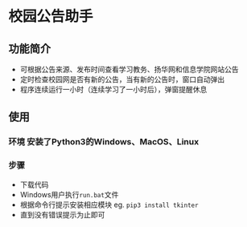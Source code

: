 # 校园公告助手

## 功能简介
- 可根据公告来源、发布时间查看学习教务、扬华网和信息学院网站公告
- 定时检查校园网是否有新的公告，当有新的公告时，窗口自动弹出
- 程序连续运行一小时（连续学习了一小时后），弹窗提醒休息

## 使用

### 环境 安装了Python3的Windows、MacOS、Linux

### 步骤
- 下载代码
- Windows用户执行`run.bat`文件
- 根据命令行提示安装相应模块 eg. `pip3 install tkinter`
- 直到没有错误提示为止即可
